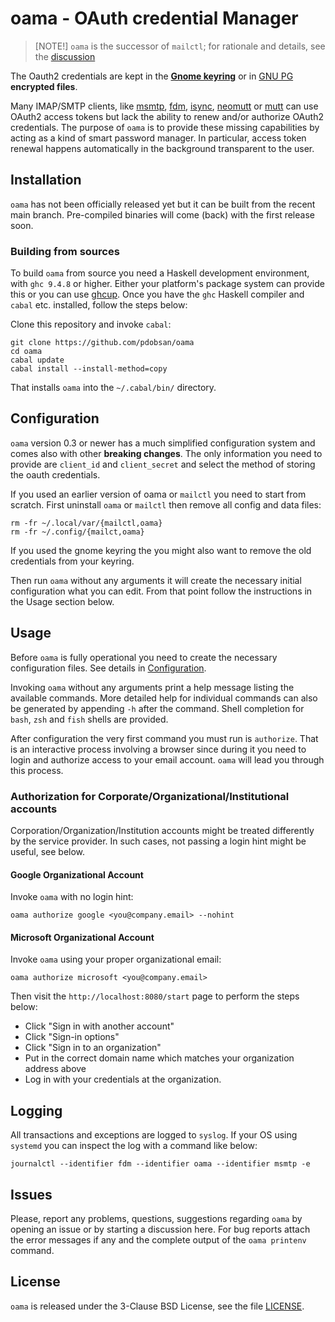 # **oama** - OAuth credential Manager

> [NOTE!]
> `oama` is the successor of `mailctl`; for rationale and details, see
> the [discussion](https://github.com/pdobsan/oama/discussions/26)

The Oauth2 credentials are kept in the
[**Gnome keyring**](https://wiki.gnome.org/Projects/GnomeKeyring/) or
in [GNU PG](https://www.gnupg.org/) **encrypted files**.

Many IMAP/SMTP clients, like [msmtp](https://marlam.de/msmtp/),
[fdm](https://github.com/nicm/fdm),
[isync](http://isync.sourceforge.net/),
[neomutt](https://github.com/neomutt/neomutt) or
[mutt](http://www.mutt.org/) can use OAuth2 access tokens but lack the
ability to renew and/or authorize OAuth2 credentials. The purpose of
`oama` is to provide these missing capabilities by acting as a kind of
smart password manager. In particular, access token renewal happens
automatically in the background transparent to the user.

## Installation

`oama` has not been officially released yet but it can be built from the
recent main branch. Pre-compiled binaries will come (back) with the first
release soon. 

### Building from sources

To build `oama` from source you need a Haskell development environment,
with `ghc 9.4.8` or higher. Either your platform's package system can provide
this or you can use [ghcup](https://www.haskell.org/ghcup/). Once you have
the `ghc` Haskell compiler and `cabal` etc. installed, follow the steps
below:

Clone this repository and invoke `cabal`:

    git clone https://github.com/pdobsan/oama
    cd oama
    cabal update
    cabal install --install-method=copy

That installs `oama` into the `~/.cabal/bin/` directory.

## Configuration

`oama` version 0.3 or newer has a much simplified configuration system
and comes also with other **breaking changes**. The only information you need
to provide are `client_id` and `client_secret` and select the method of
storing the oauth credentials. 

If you used an earlier version of oama or `mailctl` you need to start
from scratch. First uninstall `oama` or `mailctl` then remove all config and
data files:

    rm -fr ~/.local/var/{mailctl,oama}
    rm -fr ~/.config/{mailct,oama}

If you used the gnome keyring the you might also want to remove the old
credentials from your keyring.

Then run `oama` without any arguments it will create the necessary initial
configuration what you can edit. From that point follow the instructions
in the Usage section below.

## Usage

Before `oama` is fully operational you need to create the necessary
configuration files. See details in [Configuration](#configuration).

Invoking `oama` without any arguments print a help message listing the
available commands. More detailed help for individual commands can also be
generated by appending `-h` after the command. Shell completion for
`bash`, `zsh` and `fish` shells are provided.

After configuration the very first command you must run is `authorize`. That
is an interactive process involving a browser since during it you need to
login and authorize access to your email account. `oama` will lead you
through this process.

### Authorization for Corporate/Organizational/Institutional accounts

Corporation/Organization/Institution accounts might be treated differently
by the service provider. In such cases, not passing a login hint might be
useful, see below.

#### Google Organizational Account

Invoke `oama` with no login hint:

    oama authorize google <you@company.email> --nohint

#### Microsoft Organizational Account

Invoke `oama` using your proper organizational email:

    oama authorize microsoft <you@company.email>

Then visit the `http://localhost:8080/start` page to perform the steps
below:

 - Click "Sign in with another account"
 - Click "Sign-in options"
 - Click "Sign in to an organization"
 - Put in the correct domain name which matches your organization address above
 - Log in with your credentials at the organization.

## Logging

All transactions and exceptions are logged to `syslog`. If your OS using
`systemd` you can inspect the log with a command like below:

    journalctl --identifier fdm --identifier oama --identifier msmtp -e

## Issues

Please, report any problems, questions, suggestions regarding `oama` by
opening an issue or by starting a discussion here. For bug reports attach the
error messages if any and the complete output of the `oama printenv` command.


## License

`oama` is released under the 3-Clause BSD License, see the file
[LICENSE](LICENSE).

